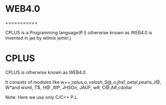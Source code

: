 # WEB4.0
===========
 
 CPLUS  is a Programming language(P.l)  otherwise known  as WEB4.0 is  invented in jas  by  wilmix jemin j

CPLUS
======

CPLUS  is  otherwise known  as WEB4.0. 

It  consists of modules  like  w++,oplus,o$,vslash,S@,o$,jhsf,
petal,pearls,J@, W*and  wxml, T$, H@ ,WP, JHSOn, JAUF, w#, C@,A#,cdollar

Note: Here we  use only    C/C++ P.L.


